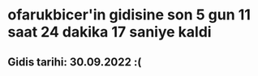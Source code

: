 # ofarukbicer'in gidisine son 5 gun 11 saat 24 dakika 17 saniye kaldi

## Gidis tarihi: 30.09.2022 :(